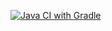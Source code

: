 [![Java CI with Gradle](https://github.com/AlexGuzhin/Selenidappointment/actions/workflows/gradle.yml/badge.svg)](https://github.com/AlexGuzhin/Selenidappointment/actions/workflows/gradle.yml)
